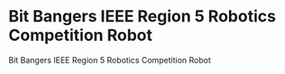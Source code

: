 # Bit Bangers IEEE Region 5 Robotics Competition Robot
Bit Bangers IEEE Region 5 Robotics Competition Robot
